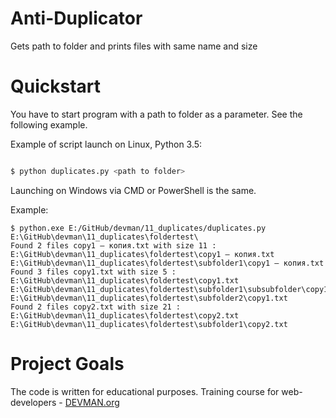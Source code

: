 # Anti-Duplicator

Gets path to folder and prints files with same name and size

# Quickstart

You have to start program with a path to folder as a parameter. See the following example.

Example of script launch on Linux, Python 3.5:

```bash

$ python duplicates.py <path to folder>

```
Launching on Windows via CMD or PowerShell is the same. 

Example:

```
$ python.exe E:/GitHub/devman/11_duplicates/duplicates.py E:\GitHub\devman\11_duplicates\foldertest\
Found 2 files copy1 — копия.txt with size 11 :
E:\GitHub\devman\11_duplicates\foldertest\copy1 — копия.txt
E:\GitHub\devman\11_duplicates\foldertest\subfolder1\copy1 — копия.txt
Found 3 files copy1.txt with size 5 :
E:\GitHub\devman\11_duplicates\foldertest\copy1.txt
E:\GitHub\devman\11_duplicates\foldertest\subfolder1\subsubfolder\copy1.txt
E:\GitHub\devman\11_duplicates\foldertest\subfolder2\copy1.txt
Found 2 files copy2.txt with size 21 :
E:\GitHub\devman\11_duplicates\foldertest\copy2.txt
E:\GitHub\devman\11_duplicates\foldertest\subfolder1\copy2.txt
```

# Project Goals

The code is written for educational purposes. Training course for web-developers - [DEVMAN.org](https://devman.org)
